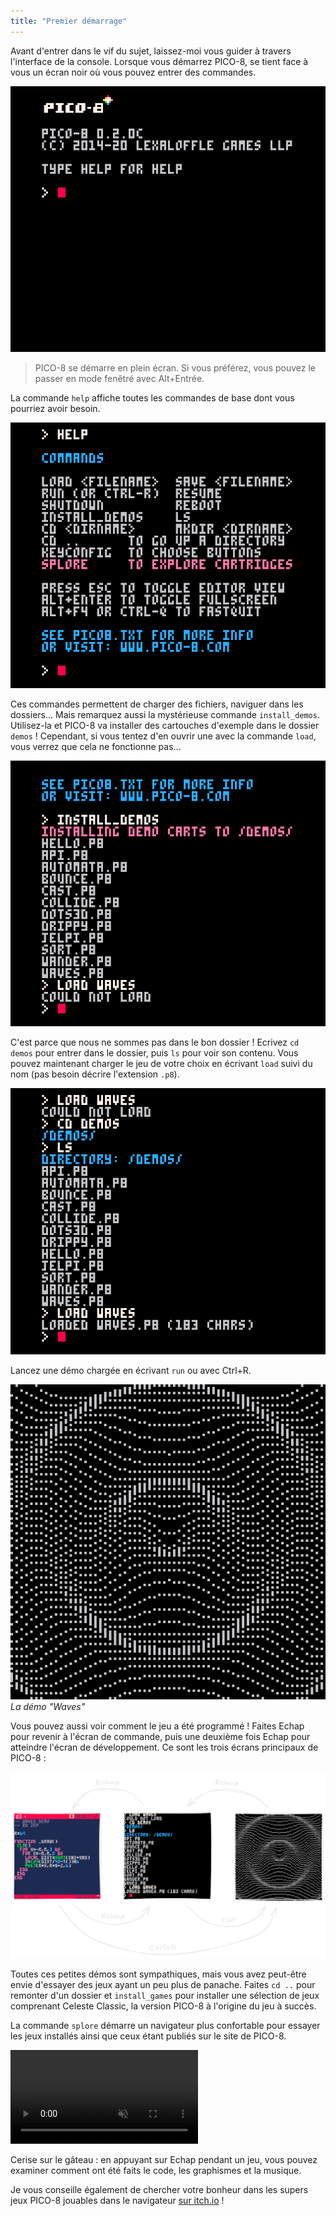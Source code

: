 ```yaml
---
title: "Premier démarrage"
---
```


Avant d'entrer dans le vif du sujet, laissez-moi vous guider à travers l'interface de la console. Lorsque vous démarrez PICO-8, se tient face à vous un écran noir où vous pouvez entrer des commandes.

![Ecran de démarrage de PICO-8](./startup.png)

> PICO-8 se démarre en plein écran. Si vous préférez, vous pouvez le passer en mode fenêtré avec Alt+Entrée.

La commande `help` affiche toutes les commandes de base dont vous pourriez avoir besoin.

![Aide](./help.png)

Ces commandes permettent de charger des fichiers, naviguer dans les dossiers... Mais remarquez aussi la mystérieuse commande `install_demos`. Utilisez-la et PICO-8 va installer des cartouches d'exemple dans le dossier `demos` ! Cependant, si vous tentez d'en ouvrir une avec la commande `load`, vous verrez que cela ne fonctionne pas...

![Erreur Could not load](./could-not-load.png)

C'est parce que nous ne sommes pas dans le bon dossier ! Ecrivez `cd demos` pour entrer dans le dossier, puis `ls` pour voir son contenu. Vous pouvez maintenant charger le jeu de votre choix en écrivant `load` suivi du nom (pas besoin décrire l'extension `.p8`).

![Chargement de waves](./load-waves.png)

Lancez une démo chargée en écrivant `run` ou avec Ctrl+R.

![Screenshot de la démo waves](./waves.png)
*La démo "Waves"*

Vous pouvez aussi voir comment le jeu a été programmé ! Faites Echap pour revenir à l'écran de commande, puis une deuxième fois Echap pour atteindre l'écran de développement. Ce sont les trois écrans principaux de PICO-8 :

![Les trois écrans de PICO-8](./screens.png)

Toutes ces petites démos sont sympathiques, mais vous avez peut-être envie d'essayer des jeux ayant un peu plus de panache. Faites `cd ..` pour remonter d'un dossier et `install_games` pour installer une sélection de jeux comprenant Celeste Classic, la version PICO-8 à l'origine du jeu à succès.

La commande `splore` démarre un navigateur plus confortable pour essayer les jeux installés ainsi que ceux étant publiés sur le site de PICO-8.

<video src="/videos/pico-8/splore-demos.mp4" muted loop controls></video>

Cerise sur le gâteau : en appuyant sur Echap pendant un jeu, vous pouvez examiner comment ont été faits le code, les graphismes et la musique.

Je vous conseille également de chercher votre bonheur dans les supers jeux PICO-8 jouables dans le navigateur [sur itch.io](https://itch.io/games/tag-pico-8) !